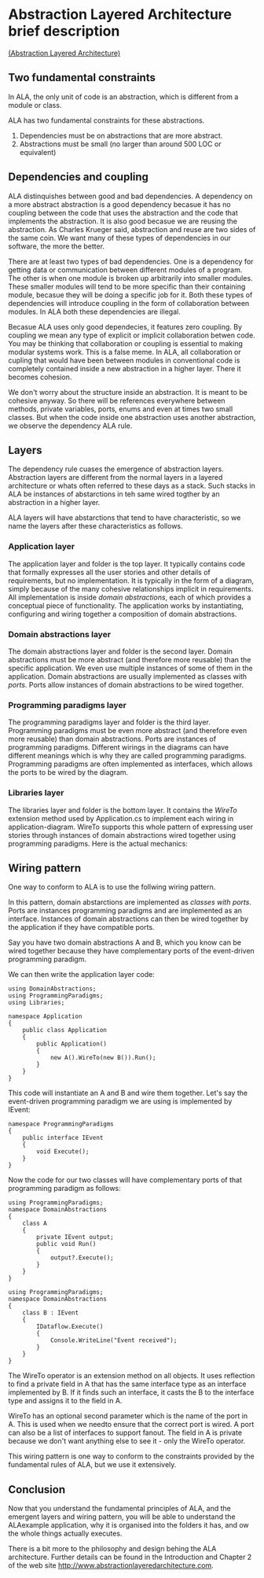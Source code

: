 
# Abstraction Layered Architecture brief description

[(Abstraction Layered Architecture)](http://www.abstractionlayeredarchitecture.com)


## Two fundamental constraints

In ALA, the only unit of code is an abstraction, which is different from a module or class.

ALA has two fundamental constraints for these abstractions. 

1. Dependencies must be on abstractions that are more abstract.
2. Abstractions must be small (no larger than around 500 LOC or equivalent)

## Dependencies and coupling

ALA distinquishes between good and bad dependencies. A dependency on a more abstract abstraction is a good dependency becasue it has no coupling between the code that uses the abstraction and the code that implements the abstraction. It is also good becasue we are reusing the abstraction. As Charles Krueger said, abstraction and reuse are two sides of the same coin. We want many of these types of dependencies in our software, the more the better.

There are at least two types of bad dependencies. One is a dependency for getting data or communication between different modules of a program. The other is when one module is broken up arbitrarily into smaller modules. These smaller modules will tend to be more specific than their containing module, becasue they will be doing a specific job for it. Both these types of dependencies will introduce coupling in the form of collaboration between modules. In ALA both these dependencies are illegal.

Becasue ALA uses only good dependecies, it features zero coupling. By coupling we mean any type of explicit or implicit collaboration betwen code. You may be thinking that collaboration or coupling is essential to making modular systems work. This is a false meme. In ALA, all collaboration or cupling that would have been between modules in conventional code is completely contained inside a new abstraction in a higher layer. There it becomes cohesion.

We don't worry about the structure inside an abstraction. It is meant to be cohesive anyway. So there will be references everywhere between methods, private variables, ports, enums and even at times two small classes. But when the code inside one abstraction uses another abstraction, we observe the dependency ALA rule.

## Layers

The dependency rule cuases the emergence of abstraction layers. Abstraction layers are different from the normal layers in a layered architecture or whats often referred to these days as a stack. Such stacks in ALA be instances of abstarctions in teh same wired togther by an abstraction in a higher layer. 

ALA layers will have abstarctions that tend to have characteristic, so we name the layers after these characteristics as follows. 


### Application layer

The application layer and folder is the top layer. It typically contains code that formally expresses all the user stories and other details of requirements, but no implementation. It is typically in the form of a diagram, simply because of the many cohesive relationships implicit in requirements. All implementation is inside *domain abstractions*, each of which provides a conceptual piece of functionality. The application works by instantiating, configuring and wiring together a composition of domain abstractions.

### Domain abstractions layer

The domain abstractions layer and folder is the second layer. Domain abstractions must be more abstract (and therefore more reusable) than the specific application. We even use multiple instances of some of them in the application. Domain abstractions are usually implemented as classes with *ports*. Ports allow instances of domain abstractions to be wired together.

### Programming paradigms layer

The programming paradigms layer and folder is the third layer. Programming paradigms must be even more abstract (and therefore even more reusable) than domain abstractions. Ports  are instances of programming paradigms. Different wirings in the diagrams can have different meanings which is why they are called programming paradigms. Programming paradigms are often implemented as interfaces, which allows the ports to be wired by the diagram.

### Libraries layer

The libraries layer and folder is the bottom layer. It contains the *WireTo* extension method used by Application.cs to implement each wiring in application-diagram. WireTo supports this whole pattern of expressing user stories through instances of domain abstractions wired together using programming paradigms. Here is the actual mechanics:

## Wiring pattern

One way to conform to ALA is to use the follwing wiring pattern.

In this pattern, domain abstarctions are implemented as *classes with ports*. Ports are instances programming paradigms and are implemented as an interface. Instances of domain abstractions can then be wired together by the application if they have compatible ports.

Say you have two domain abstractions A and B, which you know can be wired together because they have complementary ports of the event-driven programming paradigm.

We can then write the application layer code:

```
using DomainAbstractions;
using ProgrammingParadigms;
using Libraries;

namespace Application
{
    public class Application
    {
        public Application()
        {
            new A().WireTo(new B()).Run();
        }
    }
}
```
    
This code will instantiate an A and B and wire them together.
Let's say the event-driven programming paradigm we are using is implemented by IEvent:


```
namespace ProgrammingParadigms
{
    public interface IEvent
    {
        void Execute();
    }
}
```


Now the code for our two classes will have complementary ports of that programming paradigm as follows:


```
using ProgrammingParadigms;
namespace DomainAbstractions
{
    class A
    {
        private IEvent output;
        public void Run()
        {
            output?.Execute();    
        }
    }
}
```


```
using ProgrammingParadigms;
namespace DomainAbstractions
{
    class B : IEvent
    {
        IDataflow.Execute()
        { 
            Console.WriteLine("Event received");
        }
    }
}
```


The WireTo operator is an extension method on all objects. It uses reflection to find a private field in A that has the same interface type as an interface implemented by B. If it finds such an interface, it casts the B to the interface type and assigns it to the field in A. 

WireTo has an optional second parameter which is the name of the port in A. This is used when we needto ensure that the correct port is wired.
A port can also be a list of interfaces to support fanout. The field in A is private because we don't want anything else to see it - only the WireTo operator.

This wiring pattern is one way to conform to the constraints provided by the fundamental rules of ALA, but we use it extensively.

## Conclusion

Now that you understand the fundamental principles of ALA, and the emergent layers and wiring pattern, you will be able to understand the ALAexample application, why it is organised into the folders it has, and ow the whole things actually executes.

There is a bit more to the philosophy and design behing the ALA architecture. Further details can be found in the Introduction and Chapter 2 of the web site <http://www.abstractionlayeredarchitecture.com>.



